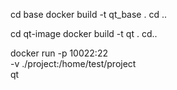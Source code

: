 cd base
docker build -t qt_base .
cd ..

cd qt-image
docker build -t qt .
cd..

docker run -p 10022:22 \
    -v ./project:/home/test/project \
    qt
